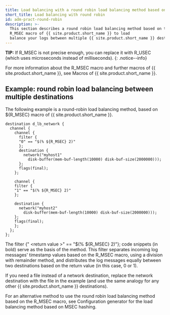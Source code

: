 ```yaml
---
title: Load balancing with a round robin load balancing method based on the R_MSEC macro of {{ site.product.short_name }}
short_title: Load balancing with round robin
id: adm-pract-round-robin
description: >-
  This section describes a round robin load balancing method based on the
  R_MSEC macro of {{ site.product.short_name }} to load
  balance your logs between multiple {{ site.product.short_name }} destinations.
---
```


**TIP:** If R_MSEC is not precise enough, you can replace it with R_USEC
(which uses microseconds instead of milliseconds).
{: .notice--info}

For more information about the R_MSEC macro and further macros of
{{ site.product.short_name }}, see Macros of {{ site.product.short_name }}.

## Example: round robin load balancing between multiple destinations

The following example is a round-robin load balancing method, based on
${R_MSEC} macro of {{ site.product.short_name }}.

```config
destination d_lb_network { 
  channel { 
    channel { 
      filter { 
      "0" == "$(% ${R_MSEC} 2)" 
      }; 
      destination { 
        network("myhost1" 
          disk-buffer(mem-buf-length(10000) disk-buf-size(2000000))); 
      }; 
      flags(final); 
    }; 
  
    channel { 
    filter { 
    "1" == "$(% ${R_MSEC} 2)" 
    }; 

    destination { 
      network("myhost2" 
        disk-buffer(mem-buf-length(10000) disk-buf-size(2000000))); 
    }; 
    flags(final); 
    }; 
  }; 
};
```

The filter {\" \<return value \>\" == \"$(% ${R_MSEC} 2)\"}; code
snippets (in bold) serve as the basis of the method. This filter
separates incoming log messages\' timestamp values based on the R_MSEC
macro, using a division with remainder method, and distributes the log
messages equally between two destinations based on the return value (in
this case, 0 or 1).

If you need a file instead of a network destination, replace the network
destination with the file in the example (and use the same analogy for
any other {{ site.product.short_name }} destinations).

For an alternative method to use the round robin load balancing method
based on the R_MSEC macro, see
Configuration generator for the load balancing method based on MSEC hashing.
